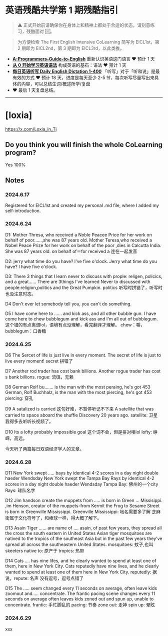 # 英语残酷共学第 1 期残酷指引

> ⚠️ 正式开始前请确保你在身体上和精神上都处于合适的状态，请刻意练习，残酷面对 🆒。

> 为方便检索 The First English Intensive CoLearning 简写为 EICL1st，第 2 期即为 EICL2nd，第 3 期即为 EICL3rd，以此类推。

- [**A-Programmers-Guide-to-English**](https://github.com/yujiangshui/A-Programmers-Guide-to-English) 重新认识英语这门语言 ❤️ 预计 1 天
- [**从 0 开始学习英语语法**](https://hzpt-inet-club.github.io/english-note/) 构成英语的基石：语法 ❤️ 预计 1 天
- [**每日英语听写 Daily English Dictation 1-400**](https://www.bilibili.com/video/BV1U7411a7xG?p=3&vd_source=bc0666711d2280c24d54945ab9c11146) 「听写」对于「听和说」是最有效的方式 ❤️ 预计 18 天，进度是每天至少 2-5 节，每次听写尽量写出来具体的内容，可以总结生词/概述所学/复盘
- ❤️ 最后 1 天复盘总结。

---

# [loxia]
https://x.com/Loxia_in_Tj


## Do you think you will finish the whole CoLearning program?
Yes 100% 


## Notes

### 2024.6.17

Registered for EICL1st and created my personal .md file, where I added my self-introduction.

### 2024.6.24

D1: 
Mother Thresa, who received a Noble Peacee Price for her work on behalf of poor......,she was 87 years old.
Mother Teresa,who received a Nobel Peace Prize for her work on behalf of the poor ,dies in Calcutta India. She was 87 years old. 
on behalf of＝for
received a 连在一起发音

D2: 
jerry what time do you have?
I've five o'clock.
Jerry what time do you have?
I have five o'clock.

D3:
There 3 things that I learn never to discuss with prople: religen, policics, and a great......
There are 3things I've learned Never to discussed with people:religion,politics and the Great Pumpkin.
politics 听写时拼错了，听写时也没注意时态。

D4 
Don't ever let somebody tell you, you can't do something.

D5
I have come here to ...... and kick ass, and all other bubble gun.
I have come here to chew bubblegum and kick ass and I'm all out of bubblegum. 
这个错的有点离谱lol，语境有点没理解，看完翻译才理解。
chew：嚼，bubblegum：口香糖

### 2024.6.25

D6
The Sercet of life is just live in every moment.
The secret of life is just to live every moment!
secret 拼错了

D7
Another rod trader has cost bank billions.
Another rogue trader has cost s bank billions.
rogue: 流氓，无赖

D8
German Rolf bu....... is the man with the most peraing, he's got 453
German, Rolf Buchhalz, is the man with the most piercing, he's got 453
piercing: 穿孔

D9
A satalized is carried 这句好难，不暂停听记不下来
A satellite that was carried to space aboard the shuffle Discovery 20 years ago.
satellite: 卫星
我得多去听听长视频了。

D10
Its a lofty probably impossible goal
这个词不会，但是拼对喽lol
lofty: 峥嵘，高远。

今天听了两篇每日双语经济学人的文章。

### 2024.6.28

D11
New York swept ..... bays by identical 4-2 scores in a day night double haeder Wendsday
New York swept the Tampa Bay Rays by identical 4-2 scores in a day night double haeder Wendsday
Tampa Bay: 佛州的一个city
Rays: 球队名字 

D12
Jim handson create the muppets from ..... is born in Green ... Missisippi.
,im Henson, creator of the muppets-from Kermit the Frog to Sesame Street is born in Greenville Mississippi. 
Greenville Mississippi: 地名需要多了解
芝麻街属于文化符号了，和棒球一样，得大概了解下。

D13
Asain Tiger ...... are name of .... asain, of past few years, they spread all the cross the south eastern in United States
Asian tiger mosquitoes are natived to the tropics of the southeast Asia but in the past few years they've spread all across the southeastern United States. 
mosquitoes: 蚊子,也叫 skeeters
native to: 原产于
tropics: 热带

D14
Cats .... has nine lifes, and he clearly wanted to spend at least one of them, here in New York City.
Cats reputedly have nine lives, and he clearly wanted to spend at least one of them here in New York City. 
reputedly: 据说，repute: 名声
没有逗号，逗号点错了

D15
The ..... seem changed every 11 seconds on average, often leave kids zoomout and.....  concentrate.
The frantic pacing scene changes every 11 seconds on average often leaves kids zoned out and spun up, unable to concentrate. 
frantic: 手忙脚乱的
pacing: 节奏
zone out: 走神
spin up: 晕眩

### 2024.6.29
xxx
